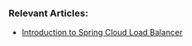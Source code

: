 ### Relevant Articles:

- [Introduction to Spring Cloud Load Balancer](https://www.baeldung.com/spring-cloud-load-balancer)
